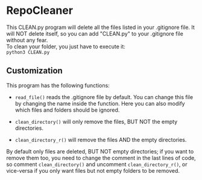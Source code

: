 # RepoCleaner

This CLEAN.py program will delete all the files listed in your .gitignore file.
It will NOT delete itself, so you can add "CLEAN.py" to your .gitignore file without any fear.\
To clean your folder, you just have to execute it:\
`python3 CLEAN.py`


## Customization

This program has the following functions:

* `read_file()` reads the .gitignore file by default. You can change this file by changing the name inside the function. Here you can also modify which files and folders should be ignored.

* `clean_directory()` will only remove the files, BUT NOT the empty directories.

* `clean_directory_r()` will remove the files AND the empty directories.

By default only files are deleted, BUT NOT empty directories; if you want to remove them too, you need to change the comment in the last lines of code, so comment `clean_directory()` and uncomment `clean_directory_r()`, or vice-versa if you only want files but not empty folders to be removed.
